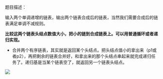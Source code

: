 题目描述：

输入两个单调递增的链表，输出两个链表合成后的链表，当然我们需要合成后的链表满足单调不减规则。

**比较这两个链表头结点数值大小，把小的链到合成链表上。可以用普通循环或者递归实现。**

- 合并两个有序链表，其实就是返回某个头结点。把头结点值小的拿出来（p1或者p2），再把剩余的链表合并好，和拿出来的那个头结点串起来就完成递归任务了。递归基是当某个链表空了，就返回另一个链表头结点。

![](assets/merge.svg)

